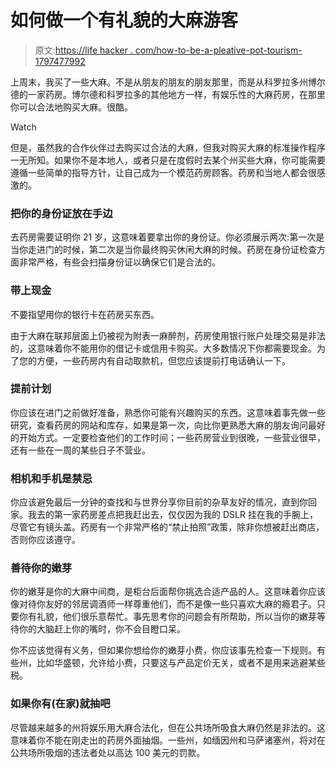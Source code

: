 # 如何做一个有礼貌的大麻游客

> 原文:[https://life hacker . com/how-to-be-a-pleative-pot-tourism-1797477992](https://lifehacker.com/how-to-be-a-polite-pot-tourist-1797477992)

上周末，我买了一些大麻。不是从朋友的朋友的朋友那里，而是从科罗拉多州博尔德的一家药房。博尔德和科罗拉多的其他地方一样，有娱乐性的大麻药房，在那里你可以合法地购买大麻。很酷。

Watch

但是，虽然我的合作伙伴过去购买过合法的大麻，但我对购买大麻的标准操作程序一无所知。如果你不是本地人，或者只是在度假时去某个州买些大麻，你可能需要遵循一些简单的指导方针，让自己成为一个模范药房顾客。药房和当地人都会很感激的。

### 把你的身份证放在手边

去药房需要证明你 21 岁，这意味着要拿出你的身份证。你必须展示两次:第一次是当你走进门的时候，第二次是当你最终购买休闲大麻的时候。药房在身份证检查方面非常严格，有些会扫描身份证以确保它们是合法的。

### 带上现金

不要指望用你的银行卡在药房买东西。

由于大麻在联邦层面上仍被视为附表一麻醉剂，药房使用银行账户处理交易是非法的，这意味着你不能用你的借记卡或信用卡购买。大多数情况下你都需要现金。为了您的方便，一些药房内有自动取款机，但您应该提前打电话确认一下。

### 提前计划

你应该在进门之前做好准备，熟悉你可能有兴趣购买的东西。这意味着事先做一些研究，查看药房的网站和库存，如果是第一次，向比你更熟悉大麻的朋友询问最好的开始方式。一定要检查他们的工作时间；一些药房营业到很晚，一些营业很早，还有一些在一周的某些日子不营业。

### 相机和手机是禁忌

你应该避免最后一分钟的查找和与世界分享你目前的杂草友好的情况，直到你回家。我去的第一家药房差点把我赶出去，仅仅因为我的 DSLR 挂在我的手腕上，尽管它有镜头盖。药房有一个非常严格的“禁止拍照”政策，除非你想被赶出商店，否则你应该遵守。

### 善待你的嫩芽

你的嫩芽是你的大麻中间商，是柜台后面帮你挑选合适产品的人。这意味着你应该像对待你友好的邻居调酒师一样尊重他们，而不是像一些只喜欢大麻的瘾君子。只要你有礼貌，他们很乐意帮忙。事先思考你的问题会有所帮助，所以当你的嫩芽等待你的大脑赶上你的嘴时，你不会目瞪口呆。

你不应该觉得有义务，但如果你想给你的嫩芽小费，你应该事先检查一下规则。有些州，比如华盛顿，允许给小费，只要这与产品定价无关，或者不是用来逃避某些税。

### 如果你有(在家)就抽吧

尽管越来越多的州将娱乐用大麻合法化，但在公共场所吸食大麻仍然是非法的。这意味着你不能在刚走出的药房外面抽烟。一些州，如缅因州和马萨诸塞州，将对在公共场所吸烟的违法者处以高达 100 美元的罚款。